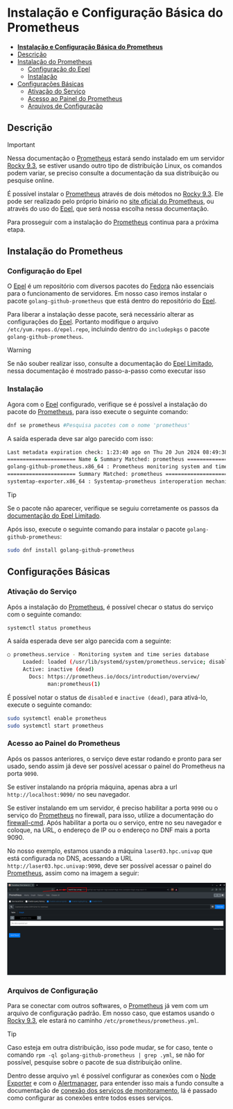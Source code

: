 # **Instalação e Configuração Básica do Prometheus**

- [**Instalação e Configuração Básica do Prometheus**](#instalação-e-configuração-básica-do-prometheus)
- [Descrição](#descrição)
- [Instalação do Prometheus](#instalação-do-prometheus)
  - [Configuração do Epel](#configuração-do-epel)
  - [Instalação](#instalação)
- [Configurações Básicas](#configurações-básicas)
  - [Ativação do Serviço](#ativação-do-serviço)
  - [Acesso ao Painel do Prometheus](#acesso-ao-painel-do-prometheus)
  - [Arquivos de Configuração](#arquivos-de-configuração)

## Descrição

> [!IMPORTANT]
> Nessa documentação o [Prometheus][prometheus] estará sendo instalado em um servidor [Rocky 9.3][rocky], se estiver usando outro tipo de distribuição Linux, os comandos podem variar, se preciso consulte a documentação da sua distribuição ou pesquise online.

É possível instalar o [Prometheus][prometheus] através de dois métodos no [Rocky 9.3][rocky]. Ele pode ser realizado pelo próprio binário no [site oficial do Prometheus](https://prometheus.io/download/), ou através do uso do [Epel][epel], que será nossa escolha nessa documentação.

Para prosseguir com a instalação do [Prometheus][prometheus] continua para a próxima etapa.

## Instalação do Prometheus

### Configuração do Epel

O [Epel][epel] é um repositório com diversos pacotes do [Fedora](https://fedoraproject.org/) não essenciais para o funcionamento de servidores. Em nosso caso iremos instalar o pacote `golang-github-prometheus` que está dentro do repositório do [Epel][epel].

Para liberar a instalação desse pacote, será necessário alterar as configurações do [Epel][epel]. Portanto modifique o arquivo `/etc/yum.repos.d/epel.repo`, incluindo dentro do `includepkgs` o pacote `golang-github-prometheus`.

> [!WARNING]
> Se não souber realizar isso, consulte a documentação do [Epel Limitado][epel_limitado_doc], nessa documentação é mostrado passo-a-passo como executar isso

### Instalação

Agora com o [Epel][epel] configurado, verifique se é possível a instalação do pacote do [Prometheus][prometheus], para isso execute o seguinte comando:

```bash
dnf se prometheus #Pesquisa pacotes com o nome 'prometheus' 
```

A saída esperada deve sar algo parecido com isso:

```bash
Last metadata expiration check: 1:23:40 ago on Thu 20 Jun 2024 08:49:38 PM -03.
====================== Name & Summary Matched: prometheus ======================
golang-github-prometheus.x86_64 : Prometheus monitoring system and time series database # <- pacote que iremos instalar
====================== Summary Matched: prometheus ======================
systemtap-exporter.x86_64 : Systemtap-prometheus interoperation mechanism
```

> [!TIP]
> Se o pacote não aparecer, verifique se seguiu corretamente os passos da [documentação do Epel Limitado][epel_limitado_doc].

Após isso, execute o seguinte comando para instalar o pacote `golang-github-prometheus`:

```bash
sudo dnf install golang-github-prometheus
```

## Configurações Básicas

### Ativação do Serviço

Após a instalação do [Prometheus][prometheus], é possível checar o status do serviço com o seguinte comando:

```bash
systemctl status prometheus
```

A saída esperada deve ser algo parecida com a seguinte:

```bash
○ prometheus.service - Monitoring system and time series database
     Loaded: loaded (/usr/lib/systemd/system/prometheus.service; disabled; preset: disabled)
     Active: inactive (dead)
       Docs: https://prometheus.io/docs/introduction/overview/
             man:prometheus(1)
```

É possível notar o status de `disabled` e `inactive (dead)`, para ativá-lo, execute o seguinte comando:

```bash
sudo systemctl enable prometheus
sudo systemctl start prometheus
```

### Acesso ao Painel do Prometheus

Após os passos anteriores, o serviço deve estar rodando e pronto para ser usado, sendo assim já deve ser possível acessar o painel do Prometheus na porta `9090`.

Se estiver instalando na própria máquina, apenas abra a url `http://localhost:9090/` no seu navegador.

Se estiver instalando em um servidor, é preciso habilitar a porta `9090` ou o serviço do [Prometheus][prometheus] no firewall, para isso, utilize a documentação do [firewall-cmd](../utils/firewall-cmd.md). Após habilitar a porta ou o serviço, entre no seu navegador e coloque, na URL, o endereço de IP ou o endereço no DNF mais a porta 9090.

No nosso exemplo, estamos usando a máquina `laser03.hpc.univap` que está configurada no DNS, acessando a URL `http://laser03.hpc.univap:9090`, deve ser possível acessar o painel do [Prometheus][prometheus], assim como na imagem a seguir:

![Prometheus_home_page](../images/Prometheus_Home_Page.png)

### Arquivos de Configuração

Para se conectar com outros softwares, o [Prometheus][prometheus] já vem com um arquivo de configuração padrão. Em nosso caso, que estamos usando o [Rocky 9.3][rocky], ele estará no caminho `/etc/prometheus/prometheus.yml`.

> [!TIP]
> Caso esteja em outra distribuição, isso pode mudar, se for caso, tente o comando `rpm -ql golang-github-prometheus | grep .yml`, se não for possível, pesquise sobre o pacote de sua distribuição online.

Dentro desse arquivo `yml` é possível configurar as conexões com o [Node Exporter][node_exporter_doc] e com o [Alertmanager][alertmanager_doc], para entender isso mais a fundo consulte a documentação de [conexão dos serviços de monitoramento](./monitoring_services_connections.md), lá é passado como configurar as conexões entre todos esses serviços.

<!--- Links de documentação e referências  --->
[rocky]:https://docs.rockylinux.org/release_notes/9_3/
[prometheus]:https://prometheus.io/docs/
[epel]:https://docs.fedoraproject.org/en-US/epel/

[epel_limitado_doc]:../utils/epel-limitado-prometheus.md
[node_exporter_doc]:node_exporter.md
[alertmanager_doc]:alertmanager.md
